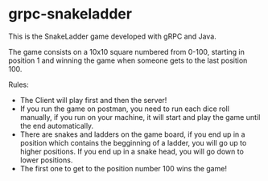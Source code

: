 # grpc-snakeladder

This is the SnakeLadder game developed with gRPC and Java. 

The game consists on a 10x10 square numbered from 0-100, starting in position 1 and winning the game when someone gets to the last position 100.

Rules:
  - The Client will play first and then the server!
  - If you run the game on postman, you need to run each dice roll manually, if you run on your machine, it will start and play the game until the end automatically.
  - There are snakes and ladders on the game board, if you end up in a position which contains the begginning of a ladder, you will go up to higher positions. If you end up in a snake head, you will go down to lower positions.
  - The first one to get to the position number 100 wins the game!
